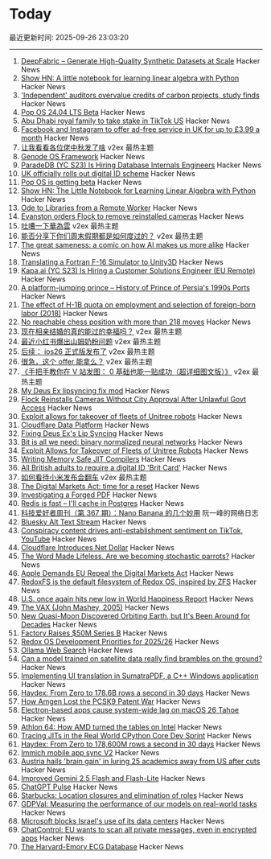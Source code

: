 # Today

最近更新时间: 2025-09-26 23:03:20

--- 
1. [DeepFabric – Generate High-Quality Synthetic Datasets at Scale](https://lukehinds.github.io/deepfabric/) Hacker News
2. [Show HN: A little notebook for learning linear algebra with Python](https://little-book-of.github.io/linear-algebra/books/en-US/lab.html) Hacker News
3. ['Independent' auditors overvalue credits of carbon projects, study finds](https://news.mongabay.com/2025/09/independent-auditors-overvalue-credits-of-carbon-projects-study-finds/) Hacker News
4. [Pop OS 24.04 LTS Beta](https://system76.com/pop/pop-beta/) Hacker News
5. [Abu Dhabi royal family to take stake in TikTok US](https://www.theguardian.com/technology/2025/sep/26/iktok-abu-dhabi-royal-family-stake-trump-deal-mgx) Hacker News
6. [Facebook and Instagram to offer ad-free service in UK for up to £3.99 a month](https://www.theguardian.com/technology/2025/sep/26/facebook-and-instagram-to-offer-paid-ad-free-service-uk) Hacker News
7. [让我看看各位佬中秋发了啥](https://www.v2ex.com/t/1162007) v2ex 最热主题
8. [Genode OS Framework](https://genode.org) Hacker News
9. [ParadeDB (YC S23) Is Hiring Database Internals Engineers](https://paradedb.notion.site/?source=copy_link) Hacker News
10. [UK officially rolls out digital ID scheme](https://www.gov.uk/government/news/new-digital-id-scheme-to-be-rolled-out-across-uk) Hacker News
11. [Pop OS is getting beta](https://system76.com/pop/pop-beta/) Hacker News
12. [Show HN: The Little Notebook for Learning Linear Algebra with Python](https://little-book-of.github.io/linear-algebra/books/en-US/lab.html) Hacker News
13. [Ode to Libraries from a Remote Worker](https://sibervepunk.com/ode-to-libraries/) Hacker News
14. [Evanston orders Flock to remove reinstalled cameras](https://evanstonroundtable.com/2025/09/24/flock-safety-reinstalls-evanston-cameras/) Hacker News
15. [吐嘈一下華為雲](https://www.v2ex.com/t/1161906) v2ex 最热主题
16. [能否分享下你们周末假期都是如何度过的？](https://www.v2ex.com/t/1161900) v2ex 最热主题
17. [The great sameness: a comic on how AI makes us more alike](https://www.itsnicethat.com/features/the-great-sameness-light-and-shade-digital-220925) Hacker News
18. [Translating a Fortran F-16 Simulator to Unity3D](https://vazgriz.com/762/f-16-flight-sim-in-unity-3d/) Hacker News
19. [Kapa.ai (YC S23) Is Hiring a Customer Solutions Engineer (EU Remote)](https://www.ycombinator.com/companies/kapa-ai/jobs/mHIFJVz-support-engineer) Hacker News
20. [A platform-jumping prince – History of Prince of Persia's 1990s Ports](https://www.jordanmechner.com/en/latest-news/#a-platform-jumping-prince) Hacker News
21. [The effect of H-1B quota on employment and selection of foreign-born labor (2018)](https://doi.org/10.1016/j.euroecorev.2018.06.010) Hacker News
22. [No reachable chess position with more than 218 moves](https://lichess.org/@/Tobs40/blog/there-is-no-reachable-chess-position-with-more-than-218-moves/a5xdxeqs) Hacker News
23. [现在相亲结婚的真的能过的幸福吗？](https://www.v2ex.com/t/1161927) v2ex 最热主题
24. [最近小红书爆出山姆奶粉问题](https://www.v2ex.com/t/1161914) v2ex 最热主题
25. [后续： ios26 正式版发布了](https://www.v2ex.com/t/1161911) v2ex 最热主题
26. [很急，这个 offer 能拿么？](https://www.v2ex.com/t/1161908) v2ex 最热主题
27. [《手把手教你在 V 站发图： 0 基础也能一贴成功（超详细图文版）》](https://www.v2ex.com/t/1161898) v2ex 最热主题
28. [My Deus Ex lipsyncing fix mod](https://www.joewintergreen.com/my-deus-ex-lipsyncing-fix-mod-making-of/) Hacker News
29. [Flock Reinstalls Cameras Without City Approval After Unlawful Govt Access](https://evanstonroundtable.com/2025/09/24/flock-safety-reinstalls-evanston-cameras/) Hacker News
30. [Exploit allows for takeover of fleets of Unitree robots](https://spectrum.ieee.org/unitree-robot-exploit) Hacker News
31. [Cloudflare Data Platform](https://blog.cloudflare.com/cloudflare-data-platform/) Hacker News
32. [Fixing Deus Ex's Lip Syncing](https://www.joewintergreen.com/my-deus-ex-lipsyncing-fix-mod-making-of/) Hacker News
33. [Bit is all we need: binary normalized neural networks](https://arxiv.org/abs/2509.07025) Hacker News
34. [Exploit Allows for Takeover of Fleets of Unitree Robots](https://spectrum.ieee.org/unitree-robot-exploit) Hacker News
35. [Writing Memory Safe JIT Compilers](https://medium.com/graalvm/writing-truly-memory-safe-jit-compilers-f79ad44558dd) Hacker News
36. [All British adults to require a digital ID 'Brit Card'](https://news.sky.com/video/all-british-adults-to-require-a-digital-id-brit-card-13438041) Hacker News
37. [如何看待小米发布会翻车](https://www.v2ex.com/t/1161896) v2ex 最热主题
38. [The Digital Markets Act: time for a reset](https://blog.google/around-the-globe/google-europe/the-digital-markets-act-time-for-a-reset/) Hacker News
39. [Investigating a Forged PDF](https://mjg59.dreamwidth.org/73317.html) Hacker News
40. [Redis is fast – I'll cache in Postgres](https://dizzy.zone/2025/09/24/Redis-is-fast-Ill-cache-in-Postgres/) Hacker News
41. [科技爱好者周刊（第 367 期）：Nano Banana 的几个妙用](http://www.ruanyifeng.com/blog/2025/09/weekly-issue-367.html) 阮一峰的网络日志
42. [Bluesky Alt Text Stream](https://bobbiec.github.io/bluesky-alt-text.html) Hacker News
43. [Conspiracy content drives anti-establishment sentiment on TikTok, YouTube](https://news.umich.edu/conspiracy-content-drives-anti-establishment-sentiment-on-tiktok-youtube/) Hacker News
44. [Cloudflare Introduces Net Dollar](https://www.cloudflare.com/press/press-releases/2025/cloudflare-introduces-net-dollar-to-support-a-new-business-model-for-the-ai-driven-internet/) Hacker News
45. [The Word Made Lifeless. Are we becoming stochastic parrots?](https://hedgehogreview.com/issues/lessons-of-babel/articles/the-word-made-lifeless) Hacker News
46. [Apple Demands EU Repeal the Digital Markets Act](https://arstechnica.com/tech-policy/2025/09/apple-demands-eu-repeal-the-digital-markets-act/) Hacker News
47. [RedoxFS is the default filesystem of Redox OS, inspired by ZFS](https://doc.redox-os.org/book/redoxfs.html) Hacker News
48. [U.S. once again hits new low in World Happiness Report](https://www.axios.com/2025/03/20/us-new-low-world-happiness-report) Hacker News
49. [The VAX (John Mashey, 2005)](https://yarchive.net/comp/vax.html) Hacker News
50. [New Quasi-Moon Discovered Orbiting Earth, but It's Been Around for Decades](https://explorersweb.com/new-quasi-moon-discovered-orbiting-earth-but-its-been-around-for-decades/) Hacker News
51. [Factory Raises $50M Series B](https://factory.ai/news/series-b) Hacker News
52. [Redox OS Development Priorities for 2025/26](https://www.redox-os.org/news/development-priorities-2025-09/) Hacker News
53. [Ollama Web Search](https://ollama.com/blog/web-search) Hacker News
54. [Can a model trained on satellite data really find brambles on the ground?](https://toao.com/blog/can-we-really-see-brambles-from-space) Hacker News
55. [Implementing UI translation in SumatraPDF, a C++ Windows application](https://blog.kowalczyk.info/a-vn0v/implementing-ui-translation-in-sumatrapdf-a-c-windows-application.html) Hacker News
56. [Haydex: From Zero to 178.6B rows a second in 30 days](https://axiom.co/blog/building-haydex) Hacker News
57. [How Amgen Lost the PCSK9 Patent War](https://www.alexkesin.com/p/how-amgen-lost-the-pcsk9-patent-war) Hacker News
58. [Electron-based apps cause system-wide lag on macOS 26 Tahoe](https://github.com/electron/electron/issues/48311) Hacker News
59. [Athlon 64: How AMD turned the tables on Intel](https://dfarq.homeip.net/athlon-64-how-amd-turned-the-tables-on-intel/) Hacker News
60. [Tracing JITs in the Real World CPython Core Dev Sprint](https://antocuni.eu/2025/09/24/tracing-jits-in-the-real-world--cpython-core-dev-sprint/) Hacker News
61. [Haydex: From Zero to 178,600M rows a second in 30 days](https://axiom.co/blog/building-haydex) Hacker News
62. [Immich mobile app sync V2](https://immich.app/blog/sync-v2) Hacker News
63. [Austria hails 'brain gain' in luring 25 academics away from US after cuts](https://www.reuters.com/world/austria-hails-brain-gain-luring-25-academics-away-us-after-cuts-2025-09-25/) Hacker News
64. [Improved Gemini 2.5 Flash and Flash-Lite](https://developers.googleblog.com/en/continuing-to-bring-you-our-latest-models-with-an-improved-gemini-2-5-flash-and-flash-lite-release/) Hacker News
65. [ChatGPT Pulse](https://openai.com/index/introducing-chatgpt-pulse/) Hacker News
66. [Starbucks: Location closures and elimination of roles](https://about.starbucks.com/press/2025/message-from-brian-an-important-update/) Hacker News
67. [GDPVal: Measuring the performance of our models on real-world tasks](https://openai.com/index/gdpval/) Hacker News
68. [Microsoft blocks Israel's use of its data centers](https://www.engadget.com/big-tech/microsoft-blocks-israels-use-of-its-data-centers-for-mass-surveillance-of-palestinians-170107061.html) Hacker News
69. [ChatControl: EU wants to scan all private messages, even in encrypted apps](https://metalhearf.fr/posts/chatcontrol-wants-your-private-messages/) Hacker News
70. [The Harvard-Emory ECG Database](https://bdsp.io/content/heedb/4.0/) Hacker News
